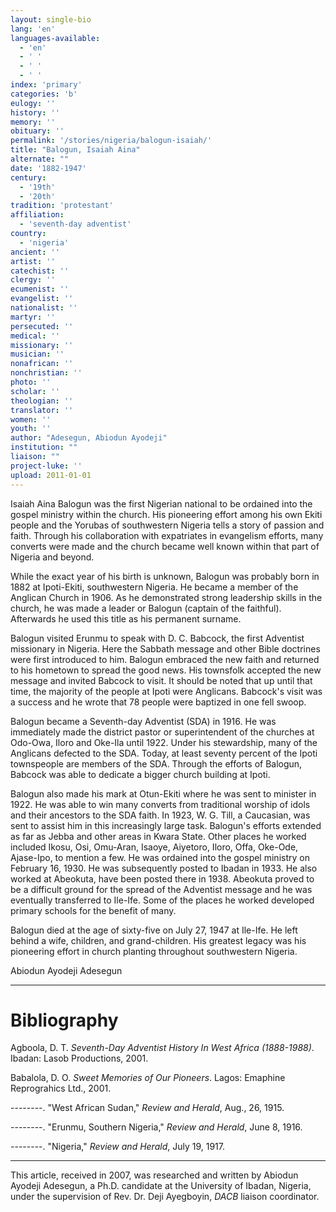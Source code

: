```yaml
---
layout: single-bio
lang: 'en'
languages-available:
  - 'en'
  - ' '
  - ' '
  - ' '
index: 'primary'
categories: 'b'
eulogy: ''
history: ''
memory: ''
obituary: ''
permalink: '/stories/nigeria/balogun-isaiah/'
title: "Balogun, Isaiah Aina"
alternate: ""
date: '1882-1947'
century:
  - '19th'
  - '20th'
tradition: 'protestant'
affiliation:
  - 'seventh-day adventist'
country:
  - 'nigeria'
ancient: ''
artist: ''
catechist: ''
clergy: ''
ecumenist: ''
evangelist: ''
nationalist: ''
martyr: ''
persecuted: ''
medical: ''
missionary: ''
musician: ''
nonafrican: ''
nonchristian: ''
photo: ''
scholar: ''
theologian: ''
translator: ''
women: ''
youth: ''
author: "Adesegun, Abiodun Ayodeji"
institution: ""
liaison: ""
project-luke: ''
upload: 2011-01-01
---
```




Isaiah Aina Balogun was the first Nigerian national to be ordained into the gospel ministry within the church. His pioneering effort among his own Ekiti people and the Yorubas of southwestern Nigeria tells a story of passion and faith. Through his collaboration with expatriates in evangelism efforts, many converts were made and the church became well known within that part of Nigeria and beyond.

While the exact year of his birth is unknown, Balogun was probably born in 1882 at Ipoti-Ekiti, southwestern Nigeria. He became a member of the Anglican Church in 1906. As he demonstrated strong leadership skills in the church, he was made a leader or Balogun (captain of the faithful). Afterwards he used this title as his permanent surname.

Balogun visited Erunmu to speak with D. C. Babcock, the first Adventist missionary in Nigeria. Here the Sabbath message and other Bible doctrines were first introduced to him. Balogun embraced the new faith and returned to his hometown to spread the good news. His townsfolk accepted the new message and invited Babcock to visit. It should be noted that up until that time, the majority of the people at Ipoti were Anglicans. Babcock's visit was a success and he wrote that 78 people were baptized in one fell swoop.

Balogun became a Seventh-day Adventist (SDA) in 1916. He was immediately made the district pastor or superintendent of the churches at Odo-Owa, Iloro and Oke-Ila until 1922. Under his stewardship, many of the Anglicans defected to the SDA. Today, at least seventy percent of the Ipoti townspeople are members of the SDA. Through the efforts of Balogun, Babcock was able to dedicate a bigger church building at Ipoti.

Balogun also made his mark at Otun-Ekiti where he was sent to minister in 1922. He was able to win many converts from traditional worship of idols and their ancestors to the SDA faith. In 1923, W. G. Till, a Caucasian, was sent to assist him in this increasingly large task. Balogun's efforts extended as far as Jebba and other areas in Kwara State. Other places he worked included Ikosu, Osi, Omu-Aran, Isaoye, Aiyetoro, Iloro, Offa, Oke-Ode, Ajase-Ipo, to mention a few. He was ordained into the gospel ministry on February 16, 1930. He was subsequently posted to Ibadan in 1933. He also worked at Abeokuta, have been posted there in 1938. Abeokuta proved to be a difficult ground for the spread of the Adventist message and he was eventually transferred to Ile-Ife. Some of the places he worked developed primary schools for the benefit of many.

Balogun died at the age of sixty-five on July 27, 1947 at Ile-Ife. He left behind a wife, children, and grand-children. His greatest legacy was his pioneering effort in church planting throughout southwestern Nigeria.

Abiodun Ayodeji Adesegun

---

# Bibliography

Agboola, D. T. *Seventh-Day Adventist History In West Africa (1888-1988)*. Ibadan: Lasob Productions, 2001.

Babalola, D. O. *Sweet Memories of Our Pioneers*. Lagos: Emaphine Reprograhics Ltd., 2001.

--------. "West African Sudan," *Review and Herald*, Aug., 26, 1915.

--------.  "Erunmu, Southern Nigeria," *Review and Herald*, June 8, 1916.

--------. "Nigeria," *Review and Herald*, July 19, 1917.

---

This article, received in 2007, was researched and written by Abiodun Ayodeji Adesegun, a Ph.D. candidate at the University of Ibadan, Nigeria, under the supervision of Rev. Dr. Deji Ayegboyin, *DACB* liaison coordinator.